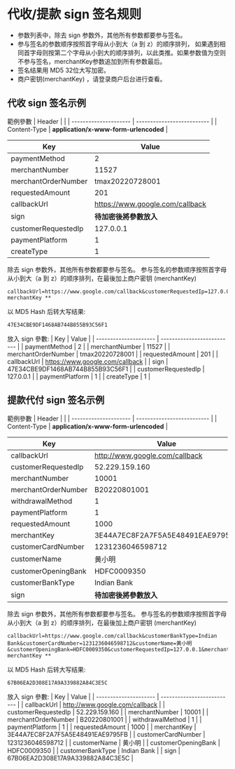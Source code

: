 # 代收/提款 sign 签名规则

- 参数列表中，除去 sign 参数外，其他所有参数都要参与签名。
- 参与签名的参数顺序按照首字母从小到大（a 到 z）的顺序排列， 如果遇到相同首字母则按第二个字母从小到大的顺序排列，以此类推。如果参数值为空则不参与签名，merchantKey参数追加到所有参数最后。
- 签名结果用 MD5 32位大写加密。
- 商户密钥(merchantKey) ，请登录商户后台进行查看。


## 代收 sign 签名示例

範例參數
| Header                |                                            |
| --------------------- | --------------------------                 |
| Content-Type          | **application/x-www-form-urlencoded**      |

| Key                   | Value                              |
| --------------------- | --------------------------         |
| paymentMethod         | 2                                  | 
| merchantNumber        | 11527                              |
| merchantOrderNumber   | tmax20220728001                    |
| requestedAmount       | 201                                |
| callbackUrl           | https://www.google.com/callback    |
| sign                  | **待加密後將參數放入**              |
| customerRequestedIp   | 127.0.0.1                          |
| paymentPlatform       | 1                                  |
| createType            | 1                                  |

除去 sign 参数外，其他所有参数都要参与签名。 参与签名的参数顺序按照首字母从小到大（a 到 z）的顺序排列，在最後加上商户密钥 (merchantKey) 

```
callbackUrl=https://www.google.com/callback&customerRequestedIp=127.0.0.1&createType=1&merchantNumber=10001&merchantOrderNumber=tmax20220728001&paymentMethod=1&paymentPlatform=1&requestedAmount=100&merchantKey=**you merchantKey **
```

以 MD5 Hash 后转大写结果: 
```
47E34CBE9DF1468AB744B855B93C56F1
```

放入 sign 參數:
| Key                   | Value                              |
| --------------------- | --------------------------         |
| paymentMethod         | 2                                  | 
| merchantNumber        | 11527                              |
| merchantOrderNumber   | tmax20220728001                    |
| requestedAmount       | 201                                |
| callbackUrl           | https://www.google.com/callback    |
| sign                  | 47E34CBE9DF1468AB744B855B93C56F1   |
| customerRequestedIp   | 127.0.0.1                          |
| paymentPlatform       | 1                                  |
| createType            | 1                                  |




## 提款代付 sign 签名示例
範例參數
| Header                |                                            |
| --------------------- | --------------------------                 |
| Content-Type          | **application/x-www-form-urlencoded**      |  

| Key                   | Value                              |
| --------------------- | --------------------------         |
| callbackUrl           | http://www.google.com/callback     |
| customerRequestedIp   | 52.229.159.160                     |
| merchantNumber        | 10001                              |
| merchantOrderNumber   | B20220801001                       |
| withdrawalMethod      | 1                                  |
| paymentPlatform       | 1                                  |
| requestedAmount       | 1000                               |
| merchantKey           | 3E44A7EC8F2A7F5A5E48491EAE9795FB   |
| customerCardNumber    | 1231236046598712                   |
| customerName          | 黄小明                             |
| customerOpeningBank   | HDFC0009350                        |
| customerBankType      | Indian Bank                        |
| sign                  | **待加密後將參數放入**             |

除去 sign 参数外，其他所有参数都要参与签名。 参与签名的参数顺序按照首字母从小到大（a 到 z）的顺序排列，在最後加上商户密钥 (merchantKey) 

```
callbackUrl=https://www.google.com/callback&customerBankType=Indian Bank&customerCardNumber=1231236046598712&customerName=黄小明&customerOpeningBank=HDFC0009350&customerRequestedIp=127.0.0.1&merchantNumber=10001&merchantOrderNumber=B20220801001&paymentPlatform=1&requestedAmount=1000&withdrawalMethod=1&merchantKey=**you merchantKey **
```

以 MD5 Hash 后转大写结果: 
```
67B06EA2D308E17A9A339882A84C3E5C
```

放入 sign 參數:
| Key                   | Value                              |
| --------------------- | --------------------------         |
| callbackUrl           | http://www.google.com/callback     |
| customerRequestedIp   | 52.229.159.160                     |
| merchantNumber        | 10001                              |
| merchantOrderNumber   | B20220801001                       |
| withdrawalMethod      | 1                                  |
| paymentPlatform       | 1                                  |
| requestedAmount       | 1000                               |
| merchantKey           | 3E44A7EC8F2A7F5A5E48491EAE9795FB   |
| customerCardNumber    | 1231236046598712                   |
| customerName          | 黄小明                             |
| customerOpeningBank   | HDFC0009350                        |
| customerBankType      | Indian Bank                        |
| sign                  | 67B06EA2D308E17A9A339882A84C3E5C   |